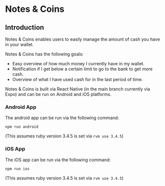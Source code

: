 # Notes & Coins

## Introduction

Notes & Coins enables users to easily manage the amount of cash you have in your wallet.

Notes & Coins has the following goals:
* Easy overview of how much money I currently have in my wallet.
* Notification if I get below a certain limit to go to the bank to get more cash.
* Overview of what I have used cash for in the last period of time.

Notes & Coins is built via React Native (in the main branch currently via Expo) and can be run on Android and iOS platforms.

### Android App

The android app can be run via the following command:

`npm run android`

(This assumes ruby version 3.4.5 is set via `rvm use 3.4.5`)

### iOS App

The iOS app can be run via the following command:

`npm run ios`

(This assumes ruby version 3.4.5 is set via `rvm use 3.4.5`)